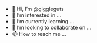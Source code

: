 - 👋 Hi, I’m @giggleguts
- 👀 I’m interested in ...
- 🌱 I’m currently learning ...
- 💞️ I’m looking to collaborate on ...
- 📫 How to reach me ...

<!---
giggleguts/giggleguts is a ✨ special ✨ repository because its `README.md` (this file) appears on your GitHub profile.
You can click the Preview link to take a look at your changes.
--->
